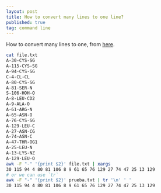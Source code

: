 ```yaml
---
layout: post
title: How to convert many lines to one line?
published: true
tag: command line
---
```


How to convert many lines to one, from [here](https://stackoverflow.com/questions/15758814/turning-multiple-lines-into-one-comma-separated-line).

```bash
cat file.txt 
A-30-CYS-SG
A-115-CYS-SG
A-94-CYS-SG
C-4-CL-CL
A-80-CYS-SG
A-81-SER-N
S-106-HOH-O
A-8-LEU-CD2
A-9-ALA-O
A-61-ARG-N
A-65-ASN-O
A-76-CYS-SG
A-129-LEU-C
A-27-ASN-CG
A-74-ASN-C
A-47-THR-OG1
A-25-LEU-N
A-13-LYS-NZ
A-129-LEU-O
awk -F "-" '{print $2}' file.txt | xargs
30 115 94 4 80 81 106 8 9 61 65 76 129 27 74 47 25 13 129
# or we can use `tr`
awk -F "-" '{print $2}' prueba.txt | tr '\n' ' ' 
30 115 94 4 80 81 106 8 9 61 65 76 129 27 74 47 25 13 129
```
